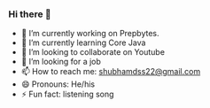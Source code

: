 ### Hi there 👋



- 🔭 I’m currently working on Prepbytes.
- 🌱 I’m currently learning Core Java
- 👯 I’m looking to collaborate on Youtube
- 🤔 I’m looking for a job 
- 📫 How to reach me: shubhamdss22@gmail.com
- 😄 Pronouns: He/his
- ⚡ Fun fact: listening song 

